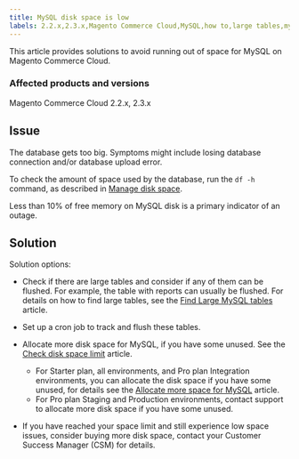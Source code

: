 ```yaml
---
title: MySQL disk space is low
labels: 2.2.x,2.3.x,Magento Commerce Cloud,MySQL,how to,large tables,mysql disk space
---
```


This article provides solutions to avoid running out of space for MySQL on Magento Commerce Cloud.

### Affected products and versions

Magento Commerce Cloud 2.2.x, 2.3.x

## Issue

The database gets too big. Symptoms might include losing database connection and/or database upload error. 

To check the amount of space used by the database, run the <code class="language-bash">df -h
</code> command, as described in [Manage disk space](https://devdocs.magento.com/cloud/project/manage-disk-space.html).

Less than 10% of free memory on MySQL disk is a primary indicator of an outage.

## Solution

Solution options:

* Check if there are large tables and consider if any of them can be flushed. For example, the table with reports can usually be flushed. For details on how to find large tables, see the [Find Large MySQL tables](https://support.magento.com/hc/en-us/articles/360038957591) article.
* Set up a cron job to track and flush these tables.
* Allocate more disk space for MySQL, if you have some unused. See the [Check disk space limit](https://support.magento.com/hc/en-us/articles/360038374052) article.
    
    * For Starter plan, all environments, and Pro plan Integration environments, you can allocate the disk space if you have some unused, for details see the [Allocate more space for MySQL](https://support.magento.com/hc/en-us/articles/360038761511) article.
    * For Pro plan Staging and Production environments, contact support to allocate more disk space if you have some unused. 
    
    
    
* If you have reached your space limit and still experience low space issues, consider buying more disk space, contact your Customer Success Manager (CSM) for details.

 
 